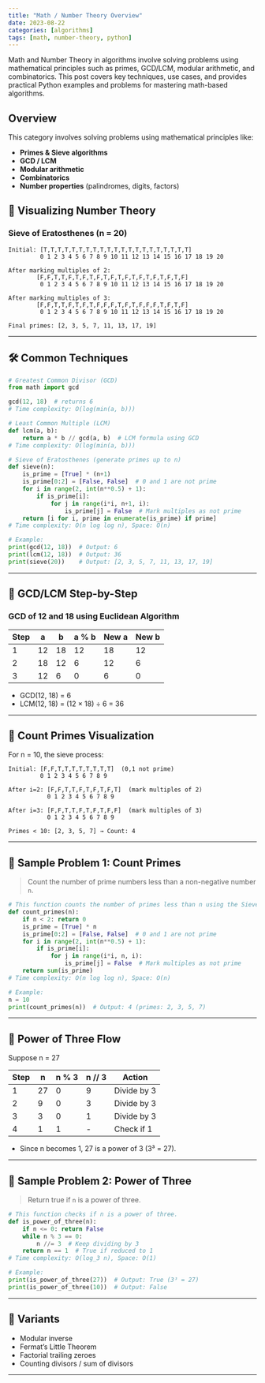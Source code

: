 ```yaml
---
title: "Math / Number Theory Overview"
date: 2023-08-22
categories: [algorithms]
tags: [math, number-theory, python]
---
```


Math and Number Theory in algorithms involve solving problems using mathematical principles such as primes, GCD/LCM, modular arithmetic, and combinatorics. This post covers key techniques, use cases, and provides practical Python examples and problems for mastering math-based algorithms.

## Overview

This category involves solving problems using mathematical principles like:

- **Primes & Sieve algorithms**
- **GCD / LCM**
- **Modular arithmetic**
- **Combinatorics**
- **Number properties** (palindromes, digits, factors)

## 🧩 Visualizing Number Theory

### Sieve of Eratosthenes (n = 20)

```
Initial: [T,T,T,T,T,T,T,T,T,T,T,T,T,T,T,T,T,T,T,T,T]
         0 1 2 3 4 5 6 7 8 9 10 11 12 13 14 15 16 17 18 19 20

After marking multiples of 2:
        [F,F,T,T,F,T,F,T,F,T,F,T,F,T,F,T,F,T,F,T,F]
         0 1 2 3 4 5 6 7 8 9 10 11 12 13 14 15 16 17 18 19 20

After marking multiples of 3:
        [F,F,T,T,F,T,F,T,F,F,F,T,F,T,F,F,F,T,F,T,F]
         0 1 2 3 4 5 6 7 8 9 10 11 12 13 14 15 16 17 18 19 20

Final primes: [2, 3, 5, 7, 11, 13, 17, 19]
```

---

## 🛠️ Common Techniques

```python
# Greatest Common Divisor (GCD)
from math import gcd

gcd(12, 18)  # returns 6
# Time complexity: O(log(min(a, b)))

# Least Common Multiple (LCM)
def lcm(a, b):
    return a * b // gcd(a, b)  # LCM formula using GCD
# Time complexity: O(log(min(a, b)))

# Sieve of Eratosthenes (generate primes up to n)
def sieve(n):
    is_prime = [True] * (n+1)
    is_prime[0:2] = [False, False]  # 0 and 1 are not prime
    for i in range(2, int(n**0.5) + 1):
        if is_prime[i]:
            for j in range(i*i, n+1, i):
                is_prime[j] = False  # Mark multiples as not prime
    return [i for i, prime in enumerate(is_prime) if prime]
# Time complexity: O(n log log n), Space: O(n)

# Example:
print(gcd(12, 18))  # Output: 6
print(lcm(12, 18))  # Output: 36
print(sieve(20))    # Output: [2, 3, 5, 7, 11, 13, 17, 19]
```

---

## 🧩 GCD/LCM Step-by-Step

### GCD of 12 and 18 using Euclidean Algorithm

| Step | a  | b  | a % b | New a | New b |
|------|----|----|-------|-------|-------|
| 1    | 12 | 18 | 12    | 18    | 12    |
| 2    | 18 | 12 | 6     | 12    | 6     |
| 3    | 12 | 6  | 0     | 6     | 0     |

- GCD(12, 18) = 6
- LCM(12, 18) = (12 × 18) ÷ 6 = 36

---

## 🧩 Count Primes Visualization

For n = 10, the sieve process:

```
Initial: [F,F,T,T,T,T,T,T,T,T]  (0,1 not prime)
         0 1 2 3 4 5 6 7 8 9

After i=2: [F,F,T,T,F,T,F,T,F,T]  (mark multiples of 2)
           0 1 2 3 4 5 6 7 8 9

After i=3: [F,F,T,T,F,T,F,T,F,F]  (mark multiples of 3)
           0 1 2 3 4 5 6 7 8 9

Primes < 10: [2, 3, 5, 7] → Count: 4
```

---

## 📘 Sample Problem 1: Count Primes

> Count the number of prime numbers less than a non-negative number `n`.

```python
# This function counts the number of primes less than n using the Sieve of Eratosthenes.
def count_primes(n):
    if n < 2: return 0
    is_prime = [True] * n
    is_prime[0:2] = [False, False]  # 0 and 1 are not prime
    for i in range(2, int(n**0.5) + 1):
        if is_prime[i]:
            for j in range(i*i, n, i):
                is_prime[j] = False  # Mark multiples as not prime
    return sum(is_prime)
# Time complexity: O(n log log n), Space: O(n)

# Example:
n = 10
print(count_primes(n))  # Output: 4 (primes: 2, 3, 5, 7)
```

---

## 🧩 Power of Three Flow

Suppose n = 27

| Step | n  | n % 3 | n // 3 | Action        |
|------|----|-------|--------|---------------|
| 1    | 27 | 0     | 9      | Divide by 3   |
| 2    | 9  | 0     | 3      | Divide by 3   |
| 3    | 3  | 0     | 1      | Divide by 3   |
| 4    | 1  | 1     | -      | Check if 1    |

- Since n becomes 1, 27 is a power of 3 (3³ = 27).

---

## 📘 Sample Problem 2: Power of Three

> Return true if `n` is a power of three.

```python
# This function checks if n is a power of three.
def is_power_of_three(n):
    if n <= 0: return False
    while n % 3 == 0:
        n //= 3  # Keep dividing by 3
    return n == 1  # True if reduced to 1
# Time complexity: O(log_3 n), Space: O(1)

# Example:
print(is_power_of_three(27))  # Output: True (3³ = 27)
print(is_power_of_three(10))  # Output: False
```

---

## 🔁 Variants

- Modular inverse
- Fermat’s Little Theorem
- Factorial trailing zeroes
- Counting divisors / sum of divisors

---

